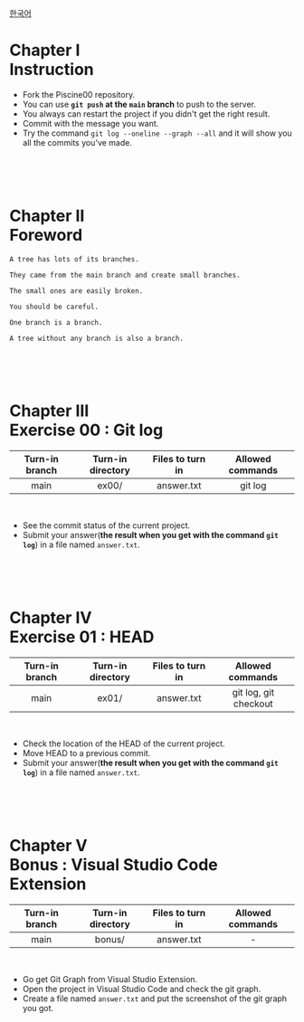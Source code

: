 [한국어](README.kr.md)
# Chapter Ⅰ<br>Instruction

- Fork the Piscine00 repository.
- You can use **`git push` at the `main` branch** to push to the server.
- You always can restart the project if you didn't get the right result.
- Commit with the message you want.
- Try the command `git log --oneline --graph --all` and it will show you all the commits you've made.

<br>
<br>
<br>

# Chapter Ⅱ<br>Foreword

    A tree has lots of its branches.

    They came from the main branch and create small branches.

    The small ones are easily broken.

    You should be careful.

    One branch is a branch.

    A tree without any branch is also a branch.

<br>
<br>
<br>
    

# Chapter Ⅲ<br>Exercise 00 : Git log

| Turn-in branch | Turn-in directory | Files to turn in | Allowed commands |
|:--:|:--:|:--:|:--:|
| main | ex00/ | answer.txt | git log |

<br>

- See the commit status of the current project.
- Submit your answer(**the result when you get with the command `git log`**) in a file named `answer.txt`.

<br>
<br>
<br>

# Chapter Ⅳ<br>Exercise 01 : HEAD

| Turn-in branch | Turn-in directory | Files to turn in | Allowed commands |
|:--:|:--:|:--:|:--:|
| main | ex01/ | answer.txt | git log, git checkout |

<br>

- Check the location of the HEAD of the current project.
- Move HEAD to a previous commit.
- Submit your answer(**the result when you get with the command `git log`**) in a file named `answer.txt`.

<br>
<br>
<br>

# Chapter Ⅴ<br>Bonus : Visual Studio Code Extension

| Turn-in branch | Turn-in directory | Files to turn in | Allowed commands |
|:--:|:--:|:--:|:--:|
| main | bonus/ | answer.txt | - |

<br>

- Go get Git Graph from Visual Studio Extension.
- Open the project in Visual Studio Code and check the git graph.
- Create a file named `answer.txt` and put the screenshot of the git graph you got.

<br>
<br>
<br>

